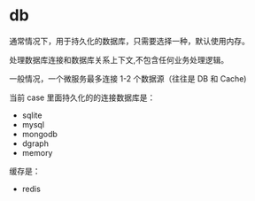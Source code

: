 # db

通常情况下，用于持久化的数据库，只需要选择一种，默认使用内存。

处理数据库连接和数据库关系上下文,不包含任何业务处理逻辑。

一般情况，一个微服务最多连接 1-2 个数据源（往往是 DB 和 Cache)

当前 case 里面持久化的的连接数据库是：

- sqlite
- mysql
- mongodb
- dgraph
- memory

缓存是：

- redis
